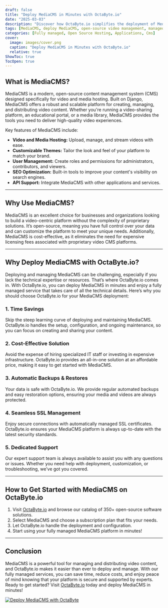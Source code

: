 ```yaml
---
draft: false
title: "Deploy MediaCMS in Minutes with OctaByte.io"
date: "2025-03-03"
description: "Discover how OctaByte.io simplifies the deployment of MediaCMS, a powerful open-source video and media management platform. Save time, reduce costs, and enjoy fully managed services with automatic backups, SSL management, and expert support."
tags: [MediaCMS, deploy MediaCMS, open-source video management, managed MediaCMS hosting, OctaByte, video CMS, MediaCMS deployment, managed open-source software, MediaCMS benefits, secure video hosting]
categories: [Fully managed, Open Source Hosting, Applications, Cms]
cover:
  image: images/cover.png
  caption: "Deploy MediaCMS in Minutes with OctaByte.io"
  relative: true
ShowToc: true
TocOpen: true
---
```



## What is MediaCMS?

MediaCMS is a modern, open-source content management system (CMS) designed specifically for video and media hosting. Built on Django, MediaCMS offers a robust and scalable platform for creating, managing, and distributing video content. Whether you're running a video-sharing platform, an educational portal, or a media library, MediaCMS provides the tools you need to deliver high-quality video experiences.

Key features of MediaCMS include:

- **Video and Media Hosting:** Upload, manage, and stream videos with ease.
- **Customizable Themes:** Tailor the look and feel of your platform to match your brand.
- **User Management:** Create roles and permissions for administrators, contributors, and viewers.
- **SEO Optimization:** Built-in tools to improve your content's visibility on search engines.
- **API Support:** Integrate MediaCMS with other applications and services.

---

## Why Use MediaCMS?

MediaCMS is an excellent choice for businesses and organizations looking to build a video-centric platform without the complexity of proprietary solutions. It’s open-source, meaning you have full control over your data and can customize the platform to meet your unique needs. Additionally, MediaCMS is cost-effective, as it eliminates the need for expensive licensing fees associated with proprietary video CMS platforms.

---

## Why Deploy MediaCMS with OctaByte.io?

Deploying and managing MediaCMS can be challenging, especially if you lack the technical expertise or resources. That’s where OctaByte.io comes in. With OctaByte.io, you can deploy MediaCMS in minutes and enjoy a fully managed service that takes care of all the technical details. Here’s why you should choose OctaByte.io for your MediaCMS deployment:

### 1. **Time Savings**
Skip the steep learning curve of deploying and maintaining MediaCMS. OctaByte.io handles the setup, configuration, and ongoing maintenance, so you can focus on creating and sharing your content.

### 2. **Cost-Effective Solution**
Avoid the expense of hiring specialized IT staff or investing in expensive infrastructure. OctaByte.io provides an all-in-one solution at an affordable price, making it easy to get started with MediaCMS.

### 3. **Automatic Backups & Restores**
Your data is safe with OctaByte.io. We provide regular automated backups and easy restoration options, ensuring your media and videos are always protected.

### 4. **Seamless SSL Management**
Enjoy secure connections with automatically managed SSL certificates. OctaByte.io ensures your MediaCMS platform is always up-to-date with the latest security standards.

### 5. **Dedicated Support**
Our expert support team is always available to assist you with any questions or issues. Whether you need help with deployment, customization, or troubleshooting, we’ve got you covered.

---

## How to Get Started with MediaCMS on OctaByte.io

1. Visit [OctaByte.io](https://octabyte.io) and browse our catalog of 350+ open-source software solutions.
2. Select MediaCMS and choose a subscription plan that fits your needs.
3. Let OctaByte.io handle the deployment and configuration.
4. Start using your fully managed MediaCMS platform in minutes!

---

## Conclusion

MediaCMS is a powerful tool for managing and distributing video content, and OctaByte.io makes it easier than ever to deploy and manage. With our fully managed services, you can save time, reduce costs, and enjoy peace of mind knowing that your platform is secure and supported by experts. Ready to get started? Visit [OctaByte.io](https://octabyte.io) today and deploy MediaCMS in minutes!

[![Deploy MediaCMS with OctaByte](/images/deploy-on-octabyte.png)](https://octabyte.io/fully-managed-open-source-services/applications/cms/mediacms)